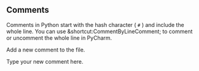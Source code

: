 ## Comments

Comments in Python start with the hash character ( `#` ) and include the whole line. You can use &shortcut:CommentByLineComment; to comment or uncomment the whole line in PyCharm.  
  
Add a new comment to the file.  

<div class="hint">
  Type your new comment here.
</div>
